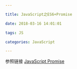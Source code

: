 ```yaml
---

title: JavaScript之ES6+Promise

date: 2018-03-16 14:01:01

tags: JS

categories: JavaScript

---
```


参照链接
[JavaScript Promise](http://liubin.org/promises-book/#promise-is-always-async)

